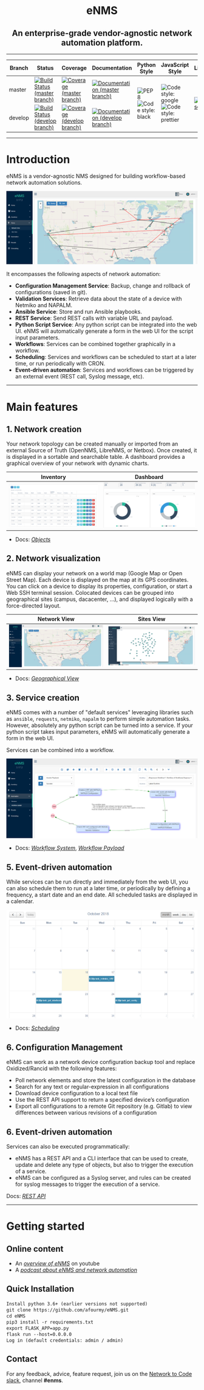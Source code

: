 <h1 align="center">eNMS</h1>
<h2 align="center">An enterprise-grade vendor-agnostic network automation platform.</h2>

___

<table>
    <thead>
        <tr>
            <th>Branch</th>
            <th>Status</th>
            <th>Coverage</th>
            <th>Documentation</th>
            <th>Python Style</th>
            <th>JavaScript Style</th>
            <th>License</th>
        </tr>
    </thead>
    <tbody>
        <tr>
            <td>master</td>
            <td><a href="https://travis-ci.org/afourmy/eNMS"><img src="https://travis-ci.org/afourmy/eNMS.svg?branch=master" alt="Build Status (master branch)"></img></a></td>
            <td><a href="https://coveralls.io/github/afourmy/eNMS?branch=master"><img src="https://coveralls.io/repos/github/afourmy/eNMS/badge.svg?branch=master" alt="Coverage (master branch)"></img></a></td>
            <td><a href="https://enms.readthedocs.io/en/latest/?badge=master"><img src="https://readthedocs.org/projects/enms/badge/?version=stable" alt="Documentation (master branch)"></img></a></td>
          <td rowspan=2><img alt="PEP8" src="https://img.shields.io/badge/code%20style-pep8-orange.svg"><br><img alt="Code style: black" src="https://img.shields.io/badge/code%20style-black-000000.svg"></td>
          <td rowspan=2><img alt="Code style: google" src="https://img.shields.io/badge/code%20style-google-blueviolet.svg"><br><img alt="Code style: prettier" src="https://img.shields.io/badge/code_style-prettier-ff69b4.svg"></td>
          <td rowspan=2><a href="https://www.gnu.org/licenses/gpl-3.0"><img src="https://img.shields.io/badge/License-GPLv3-blue.svg" alt="License"></img></a></td>
        </tr>
        <tr>
            <td>develop</td>
            <td><a href="https://travis-ci.org/afourmy/eNMS"><img src="https://travis-ci.org/afourmy/eNMS.svg?branch=develop" alt="Build Status (develop branch)"></img></a></td>
            <td><a href="https://coveralls.io/github/afourmy/eNMS?branch=develop"><img src="https://coveralls.io/repos/github/afourmy/eNMS/badge.svg?branch=develop" alt="Coverage (develop branch)"></img></a></td>
            <td><a href="https://enms.readthedocs.io/en/latest/?badge=develop"><img src="https://readthedocs.org/projects/enms/badge/?version=develop" alt="Documentation (develop branch)"></img></a></td>
        </tr>
    </tbody>
</table>

___

# Introduction

eNMS is a vendor-agnostic NMS designed for building workflow-based network automation solutions.

[![eNMS](docs/_static/enms.png)](http://afourmy.pythonanywhere.com/views/geographical_view)

It encompasses the following aspects of network automation:
  - **Configuration Management Service**: Backup, change and rollback of configurations (saved in git).
  - **Validation Services**: Retrieve data about the state of a device with Netmiko and NAPALM.
  - **Ansible Service**: Store and run Ansible playbooks.
  - **REST Service**: Send REST calls with variable URL and payload.
  - **Python Script Service**: Any python script can be integrated into the web UI. eNMS will automatically generate
a form in the web UI for the script input parameters.
  - **Workflows**: Services can be combined together graphically in a workflow.
  - **Scheduling**: Services and workflows can be scheduled to start at a later time, or run periodically with CRON.
  - **Event-driven automation**: Services and workflows can be triggered by an external event (REST call, Syslog message, etc).

___

# Main features

## 1. Network creation

Your network topology can be created manually or imported from an
external Source of Truth (OpenNMS, LibreNMS, or Netbox).
Once created, it is displayed in a sortable and searchable table.
A dashboard provides a graphical overview of your network with dynamic charts.

Inventory                           |  Dashboard
:----------------------------------:|:-----------------------------------:
[![Inventory](docs/_static/base/features/inventory.png)](https://enms.readthedocs.io/en/develop/inventory/network_creation.html) |  [![Dashboard](docs/_static/base/features/dashboard.png)](https://enms.readthedocs.io/en/develop/inventory/network_creation.html)

- Docs: _[Objects](https://enms.readthedocs.io/en/develop/inventory/network_creation.html)_

## 2. Network visualization

eNMS can display your network on a world map (Google Map or Open Street Map).
Each device is displayed on the map at its GPS coordinates.
You can click on a device to display its properties, configuration, or start a Web SSH terminal session.
Colocated devices can be grouped into geographical sites (campus, dacacenter, ...),
and displayed logically with a force-directed layout.

Network View                                  |  Sites View
:--------------------------------------------:|:-------------------------------:
[![Geographical](docs/_static/inventory/network_visualization/network_view.png)](https://enms.readthedocs.io/en/develop/inventory/network_visualization.html) |  [![Logical](docs/_static/inventory/network_visualization/site_view.png)](https://enms.readthedocs.io/en/develop/inventory/network_visualization.html)

- Docs: _[Geographical View](https://enms.readthedocs.io/en/develop/inventory/network_visualization.html)_

## 3. Service creation

eNMS comes with a number of "default services" leveraging libraries such as `ansible`, `requests`, `netmiko`, `napalm`  to perform simple automation tasks. However, absolutely any python script can be turned into a service. If your python script takes input parameters, eNMS will automatically generate a form in the web UI.

Services can be combined into a workflow.

[![Workflow Builder](docs/_static/base/features/workflow.png)](https://enms.readthedocs.io/en/develop/automation/workflows.html)

- Docs: _[Workflow System](https://enms.readthedocs.io/en/develop/automation/workflows.html)_, _[Workflow Payload](https://enms.readthedocs.io/en/latest/workflows/workflow_payload.html)_

## 5. Event-driven automation

While services can be run directly and immediately from the web UI,
you can also schedule them to run at a later time, or periodically by defining a frequency,
a start date and an end date. All scheduled tasks are displayed in a calendar.

[![Calendar](docs/_static/base/features/calendar.png)](https://enms.readthedocs.io/en/develop/automation/execution.html)

- Docs: _[Scheduling](https://enms.readthedocs.io/en/develop/automation/execution.html)_

## 6. Configuration Management

eNMS can work as a network device configuration backup tool and replace
Oxidized/Rancid with the following features:

  - Poll network elements and store the latest configuration in the database
  - Search for any text or regular-expression in all configurations
  - Download device configuration to a local text file
  - Use the REST API support to return a specified device’s configuration
  - Export all configurations to a remote Git repository (e.g. Gitlab) to view differences between various revisions of a configuration

## 6. Event-driven automation

Services can also be executed programmatically:
  - eNMS has a REST API and a CLI interface that can be used to create, update and delete any type of objects,
    but also to trigger the execution of a service.
  - eNMS can be configured as a Syslog server, and rules can be created for syslog messages
    to trigger the execution of a service.

Docs: _[REST API](https://enms.readthedocs.io/en/develop/advanced/rest_api.html)_

___

# Getting started

## Online content

- An _[overview of eNMS](https://www.youtube.com/watch?v=XwU0yom_aY0&t=1205s)_ on youtube
- A _[podcast about eNMS and network automation](https://www.pythonpodcast.com/enms-network-automation-episode-232/)_

## Quick Installation
    Install python 3.6+ (earlier versions not supported)
    git clone https://github.com/afourmy/eNMS.git
    cd eNMS
    pip3 install -r requirements.txt
    export FLASK_APP=app.py
    flask run --host=0.0.0.0
    Log in (default credentials: admin / admin)

## Contact

For any feedback, advice, feature request, join us on the [Network to Code slack](http://networktocode.herokuapp.com "Network to Code slack"), channel **#enms**.
